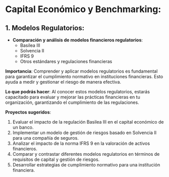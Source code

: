 # Capital Económico y Benchmarking:

## 1. **Modelos Regulatorios**:
   - **Comparación y análisis de modelos financieros regulatorios**:
     - Basilea III
     - Solvencia II
     - IFRS 9
     - Otros estándares y regulaciones financieras

   **Importancia**: Comprender y aplicar modelos regulatorios es fundamental para garantizar el cumplimiento normativo en instituciones financieras. Esto ayuda a medir y gestionar el riesgo de manera efectiva.

   **Lo que podrás hacer**: Al conocer estos modelos regulatorios, estarás capacitado para evaluar y mejorar las prácticas financieras en tu organización, garantizando el cumplimiento de las regulaciones.

   **Proyectos sugeridos**:
   1. Evaluar el impacto de la regulación Basilea III en el capital económico de un banco.
   2. Implementar un modelo de gestión de riesgos basado en Solvencia II para una compañía de seguros.
   3. Analizar el impacto de la norma IFRS 9 en la valoración de activos financieros.
   4. Comparar y contrastar diferentes modelos regulatorios en términos de requisitos de capital y gestión de riesgos.
   5. Desarrollar estrategias de cumplimiento normativo para una institución financiera.


